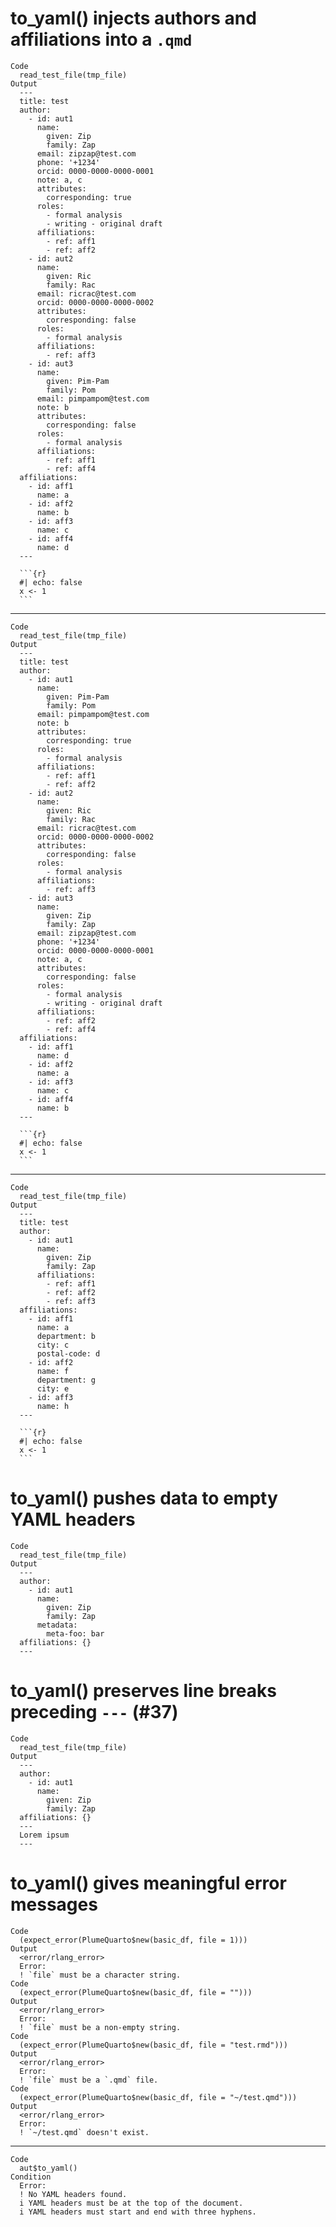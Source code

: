 # to_yaml() injects authors and affiliations into a `.qmd`

    Code
      read_test_file(tmp_file)
    Output
      ---
      title: test
      author:
        - id: aut1
          name:
            given: Zip
            family: Zap
          email: zipzap@test.com
          phone: '+1234'
          orcid: 0000-0000-0000-0001
          note: a, c
          attributes:
            corresponding: true
          roles:
            - formal analysis
            - writing - original draft
          affiliations:
            - ref: aff1
            - ref: aff2
        - id: aut2
          name:
            given: Ric
            family: Rac
          email: ricrac@test.com
          orcid: 0000-0000-0000-0002
          attributes:
            corresponding: false
          roles:
            - formal analysis
          affiliations:
            - ref: aff3
        - id: aut3
          name:
            given: Pim-Pam
            family: Pom
          email: pimpampom@test.com
          note: b
          attributes:
            corresponding: false
          roles:
            - formal analysis
          affiliations:
            - ref: aff1
            - ref: aff4
      affiliations:
        - id: aff1
          name: a
        - id: aff2
          name: b
        - id: aff3
          name: c
        - id: aff4
          name: d
      ---
      
      ```{r}
      #| echo: false
      x <- 1
      ```

---

    Code
      read_test_file(tmp_file)
    Output
      ---
      title: test
      author:
        - id: aut1
          name:
            given: Pim-Pam
            family: Pom
          email: pimpampom@test.com
          note: b
          attributes:
            corresponding: true
          roles:
            - formal analysis
          affiliations:
            - ref: aff1
            - ref: aff2
        - id: aut2
          name:
            given: Ric
            family: Rac
          email: ricrac@test.com
          orcid: 0000-0000-0000-0002
          attributes:
            corresponding: false
          roles:
            - formal analysis
          affiliations:
            - ref: aff3
        - id: aut3
          name:
            given: Zip
            family: Zap
          email: zipzap@test.com
          phone: '+1234'
          orcid: 0000-0000-0000-0001
          note: a, c
          attributes:
            corresponding: false
          roles:
            - formal analysis
            - writing - original draft
          affiliations:
            - ref: aff2
            - ref: aff4
      affiliations:
        - id: aff1
          name: d
        - id: aff2
          name: a
        - id: aff3
          name: c
        - id: aff4
          name: b
      ---
      
      ```{r}
      #| echo: false
      x <- 1
      ```

---

    Code
      read_test_file(tmp_file)
    Output
      ---
      title: test
      author:
        - id: aut1
          name:
            given: Zip
            family: Zap
          affiliations:
            - ref: aff1
            - ref: aff2
            - ref: aff3
      affiliations:
        - id: aff1
          name: a
          department: b
          city: c
          postal-code: d
        - id: aff2
          name: f
          department: g
          city: e
        - id: aff3
          name: h
      ---
      
      ```{r}
      #| echo: false
      x <- 1
      ```

# to_yaml() pushes data to empty YAML headers

    Code
      read_test_file(tmp_file)
    Output
      ---
      author:
        - id: aut1
          name:
            given: Zip
            family: Zap
          metadata:
            meta-foo: bar
      affiliations: {}
      ---

# to_yaml() preserves line breaks preceding `---` (#37)

    Code
      read_test_file(tmp_file)
    Output
      ---
      author:
        - id: aut1
          name:
            given: Zip
            family: Zap
      affiliations: {}
      ---
      Lorem ipsum
      ---

# to_yaml() gives meaningful error messages

    Code
      (expect_error(PlumeQuarto$new(basic_df, file = 1)))
    Output
      <error/rlang_error>
      Error:
      ! `file` must be a character string.
    Code
      (expect_error(PlumeQuarto$new(basic_df, file = "")))
    Output
      <error/rlang_error>
      Error:
      ! `file` must be a non-empty string.
    Code
      (expect_error(PlumeQuarto$new(basic_df, file = "test.rmd")))
    Output
      <error/rlang_error>
      Error:
      ! `file` must be a `.qmd` file.
    Code
      (expect_error(PlumeQuarto$new(basic_df, file = "~/test.qmd")))
    Output
      <error/rlang_error>
      Error:
      ! `~/test.qmd` doesn't exist.

---

    Code
      aut$to_yaml()
    Condition
      Error:
      ! No YAML headers found.
      i YAML headers must be at the top of the document.
      i YAML headers must start and end with three hyphens.

